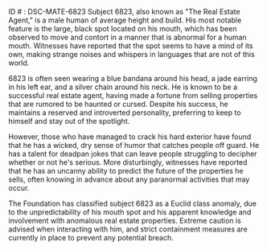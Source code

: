 ID # : DSC-MATE-6823
Subject 6823, also known as "The Real Estate Agent," is a male human of average height and build. His most notable feature is the large, black spot located on his mouth, which has been observed to move and contort in a manner that is abnormal for a human mouth. Witnesses have reported that the spot seems to have a mind of its own, making strange noises and whispers in languages that are not of this world. 

6823 is often seen wearing a blue bandana around his head, a jade earring in his left ear, and a silver chain around his neck. He is known to be a successful real estate agent, having made a fortune from selling properties that are rumored to be haunted or cursed. Despite his success, he maintains a reserved and introverted personality, preferring to keep to himself and stay out of the spotlight. 

However, those who have managed to crack his hard exterior have found that he has a wicked, dry sense of humor that catches people off guard. He has a talent for deadpan jokes that can leave people struggling to decipher whether or not he's serious. More disturbingly, witnesses have reported that he has an uncanny ability to predict the future of the properties he sells, often knowing in advance about any paranormal activities that may occur. 

The Foundation has classified subject 6823 as a Euclid class anomaly, due to the unpredictability of his mouth spot and his apparent knowledge and involvement with anomalous real estate properties. Extreme caution is advised when interacting with him, and strict containment measures are currently in place to prevent any potential breach.